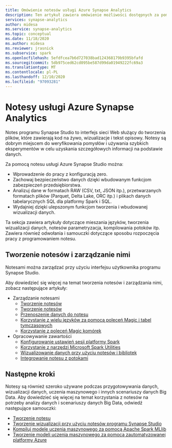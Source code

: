 ```yaml
---
title: Omówienie notesów usługi Azure Synapse Analytics
description: Ten artykuł zawiera omówienie możliwości dostępnych za pomocą notesów usługi Azure Synapse Analytics.
services: synapse-analytics
author: midesa
ms.service: synapse-analytics
ms.topic: conceptual
ms.date: 11/18/2020
ms.author: midesa
ms.reviewer: jrasnick
ms.subservice: spark
ms.openlocfilehash: 5efdfcea7b6d727038bad124368179b9395bfafd
ms.sourcegitcommit: 5db975ced62cd095be587d99da01949222fc69a3
ms.translationtype: MT
ms.contentlocale: pl-PL
ms.lasthandoff: 12/10/2020
ms.locfileid: "97093281"
---
```

# <a name="azure-synapse-analytics-notebooks"></a>Notesy usługi Azure Synapse Analytics

Notes programu Synapse Studio to interfejs sieci Web służący do tworzenia plików, które zawierają kod na żywo, wizualizacje i tekst opisowy. Notesy są dobrym miejscem do weryfikowania pomysłów i używania szybkich eksperymentów w celu uzyskania szczegółowych informacji na podstawie danych. 

Za pomocą notesu usługi Azure Synapse Studio można:

* Wprowadzenie do pracy z konfiguracją zero.
* Zachowaj bezpieczeństwo danych dzięki wbudowanym funkcjom zabezpieczeń przedsiębiorstwa.
* Analizuj dane w formatach RAW (CSV, txt, JSON itp.), przetwarzanych formatach plików (Parquet, Delta Lake, ORC itp.) i plikach danych tabelarycznych SQL dla platformy Spark i SQL.
* Wydajniej dzięki ulepszonym funkcjom tworzenia i wbudowanej wizualizacji danych.

Ta sekcja zawiera artykuły dotyczące mieszania języków, tworzenia wizualizacji danych, notesów parametryzacja, kompilowania potoków itp. Zawiera również odwołania i samouczki dotyczące sposobu rozpoczęcia pracy z programowaniem notesu.

## <a name="create-manage-and-use-notebooks"></a>Tworzenie notesów i zarządzanie nimi
Notesami można zarządzać przy użyciu interfejsu użytkownika programu Synapse Studio. 

Aby dowiedzieć się więcej na temat tworzenia notesów i zarządzania nimi, zobacz następujące artykuły:
  - Zarządzanie notesami
    - [Tworzenie notesów](./spark/../apache-spark-development-using-notebooks.md#create-a-notebook)
    - [Tworzenie notesów](./spark/../apache-spark-development-using-notebooks.md#develop-notebooks)
    - [Przenoszenie danych do notesu](./spark/../apache-spark-development-using-notebooks.md#bring-data-to-a-notebook)
    - [Korzystanie z wielu języków za pomocą poleceń Magic i tabel tymczasowych](./spark/../apache-spark-development-using-notebooks.md#integrate-a-notebook)
    - [Korzystanie z poleceń Magic komórek](./spark/../apache-spark-development-using-notebooks.md#magic-commands)
  - Opracowywanie zawartości
    - [Konfigurowanie ustawień sesji platformy Spark](./spark/../apache-spark-development-using-notebooks.md#spark-session-config)
    - [Korzystanie z narzędzi Microsoft Spark Utilities](./spark/../microsoft-spark-utilities.md)
    - [Wizualizowanie danych przy użyciu notesów i bibliotek](./spark/../apache-spark-data-visualization.md)
    - [Integrowanie notesu z potokami](./spark/../apache-spark-development-using-notebooks.md#integrate-a-notebook)


## <a name="next-steps"></a>Następne kroki
Notesy są również szeroko używane podczas przygotowywania danych, wizualizacji danych, uczenia maszynowego i innych scenariuszy danych Big Data. Aby dowiedzieć się więcej na temat korzystania z notesów na potrzeby analizy danych i scenariuszy danych Big Data, odwiedź następujące samouczki:
  - [Tworzenie notesu](./spark/../../quickstart-apache-spark-notebook.md)
  - [Tworzenie wizualizacji przy użyciu notesów programu Synapse Studio](./spark/../apache-spark-data-visualization-tutorial.md)
  - [Kompiluj modele uczenia maszynowego za pomocą Apache Spark MLlib](./spark/../apache-spark-machine-learning-mllib-notebook.md)
  - [Tworzenie modeli uczenia maszynowego za pomocą zautomatyzowanej platformy Azure](./spark/../apache-spark-azure-machine-learning-tutorial.md)